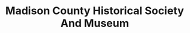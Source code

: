 ---
layout: repo
title: "Madison County Historical Society And Museum"
id: 15843
permalink: repos/15843/
---